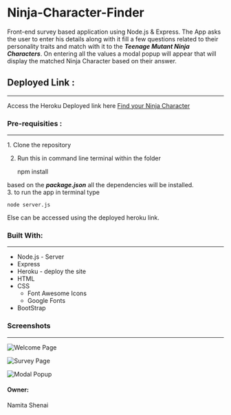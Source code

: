 # Ninja-Character-Finder
Front-end survey based application using Node.js &amp; Express.
The App asks the user to enter his details along with it fill a few questions related to their personality traits and match with it to the **_Teenage Mutant Ninja Characters_**. On entering all the values a modal popup will appear that will display the matched Ninja Character based on their answer. 

## Deployed Link : 
<hr /> 
Access the Heroku Deployed link here <a href="http://findyourninjacharacter.herokuapp.com/"> Find your Ninja Character </a>

### Pre-requisities : 
<hr /> 
1. Clone the repository 

2. Run this in command line terminal within the folder 

    npm install 

based on the **_package.json_** all the dependencies will be installed.  
3. to run the app in terminal type 

    node server.js 

Else can be accessed using the deployed heroku link. 


### Built With: 
<hr /> 

* Node.js - Server 
* Express 
* Heroku - deploy the site 
* HTML 
* CSS  
    * Font Awesome Icons 
    * Google Fonts 
* BootStrap 

### Screenshots 
<hr />

![Welcome Page](https://github.com/NVK2016/Ninja-Character-Finder/blob/master/app/public/assets/misc-Screenshots/Home-Ninja-Character-Finder.png?raw=true)

![Survey Page](https://github.com/NVK2016/Ninja-Character-Finder/blob/master/app/public/assets/misc-Screenshots/Survey-Ninja-Character-Finder.png?raw=true)

![Modal Popup](https://github.com/NVK2016/Ninja-Character-Finder/blob/master/app/public/assets/misc-Screenshots/Match-Results.png?raw=true)

#### Owner: 
Namita Shenai 
